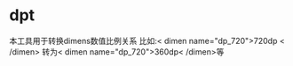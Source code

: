 # dpt

本工具用于转换dimens数值比例关系
比如:< dimen name="dp_720">720dp < /dimen>
转为< dimen name="dp_720">360dp< /dimen>等